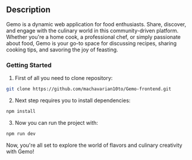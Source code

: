 ## Description
Gemo is a dynamic web application for food enthusiasts. Share, discover, and engage with the culinary world in this community-driven platform. Whether you're a home cook, a professional chef, or simply passionate about food, Gemo is your go-to space for discussing recipes, sharing cooking tips, and savoring the joy of feasting.


### Getting Started
1. First of all you need to clone repository:
```sh
git clone https://github.com/machavarian10to/Gemo-frontend.git
```


2. Next step requires you to install dependencies:
```sh
npm install
```

3. Now you can run the project with:
```sh
npm run dev
```

Now, you're all set to explore the world of flavors and culinary creativity with Gemo!